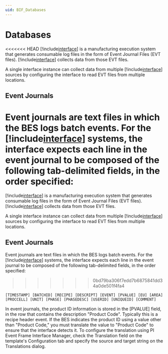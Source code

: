 ```yaml
---
uid: BIF_Databases
---
```


# Databases

<<<<<<< HEAD
[!include[interface](../includes/product-short.md)] is a manufacturing execution system that generates consumable log files in the form of Event Journal Files (EVT files). [!include[interface](../includes/product-short.md)] collects data from those EVT files.

A single interface instance can collect data from multiple [!include[interface](../includes/product-short.md)] sources by configuring the interface to read EVT files from multiple locations.

## Event Journals

Event journals are text files in which the BES logs batch events. For the [!include[interface](../includes/product-short.md)] systems, the interface expects each line in the event journal to be composed of the following tab-delimited fields, in the order specified:
=======
[!include[interface](../includes/product-long.md)] is a manufacturing execution system that generates consumable log files in the form of Event Journal Files (EVT files). [!include[interface](../includes/product-long.md)] collects data from those EVT files.

A single interface instance can collect data from multiple [!include[interface](../includes/product-long.md)] sources by configuring the interface to read EVT files from multiple locations.

## Event Journals

Event journals are text files in which the BES logs batch events. For the [!include[interface](../includes/product-long.md)] systems, the interface expects each line in the event journal to be composed of the following tab-delimited fields, in the order specified:
>>>>>>> 0bd79ba306f7edd7b6875841dd34a0de501f4fa4

```
[TIMESTAMP] [BATCHID] [RECIPE] [DESCRIPT] [EVENT] [PVALUE] [EU] [AREA] [PROCCELL] [UNIT] [PHASE] [PHASEDESC] [USERID] [UNIQUEID] [COMMENT]
```
    
In event journals, the product ID information is stored in the [PVALUE] field, in the row that contains the description "Product Code". Typically this is a recipe header event. If the BES indicates the product ID using a value other than "Product Code," you must translate the value to "Product Code" to ensure that the interface detects it. To configure the translation using PI Event Frame Interface Manager, check the Translation field on the template's Configuration tab and specify the source and target string on the Translations dialog.
